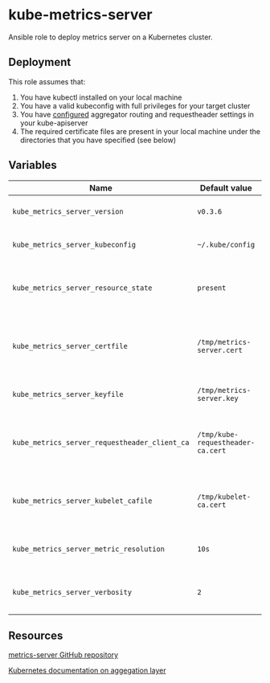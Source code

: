 # kube-metrics-server
Ansible role to deploy metrics server on a Kubernetes cluster.

## Deployment
This role assumes that:
1. You have kubectl installed on your local machine
2. You have a valid kubeconfig with full privileges for your target cluster
3. You have [configured](https://kubernetes.io/docs/tasks/access-kubernetes-api/configure-aggregation-layer/) aggregator routing and requestheader settings in your kube-apiserver
4. The required certificate files are present in your local machine under the directories that you have specified (see below)

## Variables

|Name|Default value|Description|
|----|-------------|-----------|
|`kube_metrics_server_version`|`v0.3.6`|The version of the metrics-server.|
|`kube_metrics_server_kubeconfig`|`~/.kube/config`|Path to the kubeconfig to use.|
|`kube_metrics_server_resource_state`|`present`|The state of the metrics-server (present, absent, etc.)|
|`kube_metrics_server_certfile`|`/tmp/metrics-server.cert`|Certificate signed by Requestheader CA for metrics-server.|
|`kube_metrics_server_keyfile`|`/tmp/metrics-server.key`|Private key for metrics-server certificate.|
|`kube_metrics_server_requestheader_client_ca`|`/tmp/kube-requestheader-ca.cert`|Requestheader CA file used by kube-apiserver and metrics-server.|
|`kube_metrics_server_kubelet_cafile`|`/tmp/kubelet-ca.cert`|Kubelet CA file, used to connect to nodes to get metrics.|
|`kube_metrics_server_metric_resolution`|`10s`|The polling resolution of the metrics-server.|
|`kube_metrics_server_verbosity`|`2`|Verbosity level of metrics-server for logging.|

## Resources
[metrics-server GitHub repository](https://github.com/kubernetes-incubator/metrics-server)

[Kubernetes documentation on aggegation layer](https://kubernetes.io/docs/tasks/access-kubernetes-api/configure-aggregation-layer/)


